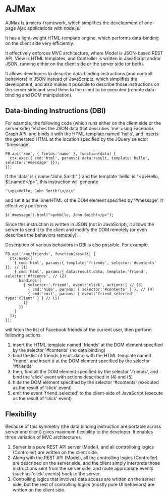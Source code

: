 AJMax
=====

AJMax is a micro-framework, which simplifies the development of one-page Ajax applications with node.js.

It has a light-weight HTML-template engine, which performs data-binding on the client side very efficiently.

It effectively enforces MVC architecture, where Model is JSON-based REST API, View is HTML templates,
and Controller is written in JavaScript and/or JSON, running either on the client side or the server side (or both).

It allows developers to describe data-binding instructions (and controll behaviors) in JSON instead of JavaScriptz, which simplifies the development, and also makes it possible to describe those instructions on the server side and send them to the client to be executed (remote data-binding and DOM manipulation).

Data-binding Instructions (DBI)
-------------------------------

For example, the following code (which runs either on the client side or the server side) fetches the JSON data that describes 'me' using Facebook Graph API, and binds it with the HTML template named 'hello', and inserts the generated HTML at the location specified by the JQuery selector '#message'.

    FB.api('/me', { fields:'name' }, function(data) {
      ctx.exec({ cmd:'html', params:{ data:result, template:'hello', selector:'#message' }});
    });

If the 'data' is { name:"John Smith" } and the template 'hello' is "\<p>Hello, $(.name)!\</p>", this instruction will generate

    "\<p\>Hello, John Smith!\</p\>"

and set it as the innerHTML of the DOM element specified by '#message'. It effectively performs

    $('#message').html("<p>Hello, John Smith!</p>");

Since this instruction is written in JSON (not in JavaScript), it allows the server to send it to the client and modify the DOM remotely (or even describes the behaviors remotely).

Description of various behaviors in DBI is also possible. For example, 

    FB.api('/me/friends', function(result) {
      ctx.exec([
        { cmd:'html', params:{ template:'friends', selector:'#contents' }}, // (1)
        { cmd:'html', params:{ data:result.data, template:'friend', selector:'#friends', // (2)
          bindings:[
            { selector:'.friend', event:'click', actions:[ // (3)
              { cmd:'hide', params: { selector:'#contents' } }, // (4)
              { cmd:'emit', params: { event:'friend_selected', type:'client' } } // (5)
            ]}
          ]}
        }
      ]);
    });

will fetch the list of Facebook friends of the current user, then perform following actions.

1. insert the HTML template named 'friends' at the DOM element specified by the selector '#contents' (no data binding)
2. bind the list of friends (result.data) with the HTML template named 'friend', and insert it at the DOM element specified by the selector '#friends'
3. then, find all the DOM element specified by the selector '.friends', and bind the 'click' event with actions described in (4) and (5)
4. hide the DOM element specified by the selector '#contents' (executed as the result of 'click' event)
5. emit the event 'friend_selected' to the client-side of JavaScript (execute as the result of 'click' event)

Flexibility
-----------

Because of this symmetry (the data binding instruction are portable across server and client) gives maximum flexibility to the developer. It enables three variation of MVC architectures.

1. Server is a pure REST API server (Model), and all controlloing logics (Controller) are written on the client side. 
2. Along with the REST API (Model), all the controlling logics (Controller) are described on the server side, and the client simply interprets those instructions sent from the server side, and route appropriate events (such as 'click' events) back to the server.
3. Controlling logics that involves data access are written on the server side, but the rest of controlling logics (mostly pure UI behaviors) are written on the client side. 